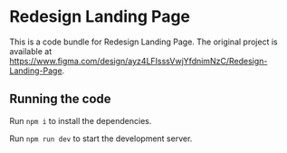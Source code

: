 # Redesign Landing Page

This is a code bundle for Redesign Landing Page. The original project is available at https://www.figma.com/design/ayz4LFIsssVwjYfdnimNzC/Redesign-Landing-Page.

## Running the code

Run `npm i` to install the dependencies.

Run `npm run dev` to start the development server.
